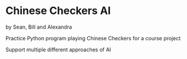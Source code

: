 # Chinese Checkers AI
by Sean, Bill and Alexandra

Practice Python program playing Chinese Checkers for a course project

Support multiple different approaches of AI
